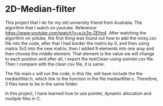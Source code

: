 # 2D-Median-filter
This project that I do for my old university friend from Australia. The algorithm that I watch on youtube. Reference: https://www.youtube.com/watch?v=eJx3g-ZEfm4 
.After watching the algorithm on yotube, the first thing was found out how to add the noisy.csv file into the code, after that I had border the matrix by 0, and then using matrix 3x3 into the new matrix, then I added 9 elements into one aray and then choose the middle element. That element is the value we will change to each position and after all, I export the testClean-using-pointer.csv file. Then I compare with the clean csv file, it is same. 

The file main.c will run the code, in this file, will have include the the medianfilter.h, which link to the function in the file medianfilter.c. Therefore, 3 files have to be in the same folder.

In this project, I have learned how to use pointer, dynamic allocation and multiple files in C.
